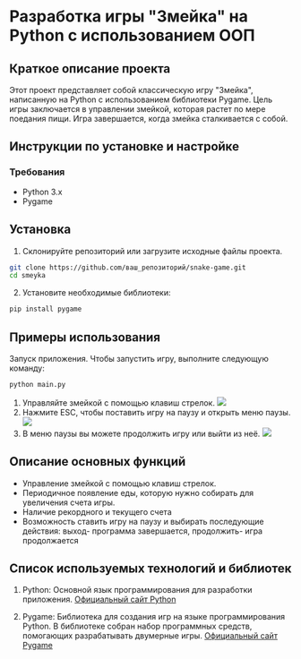# Разработка игры "Змейка" на Python с использованием ООП

## Краткое описание проекта
Этот проект представляет собой классическую игру "Змейка", написанную на Python с использованием библиотеки Pygame. Цель игры заключается в управлении змейкой, которая растет по мере поедания пищи. Игра завершается, когда змейка сталкивается с собой.
## Инструкции по установке и настройке

### Требования
- Python 3.x
- Pygame
## Установка
1. Склонируйте репозиторий или загрузите исходные файлы проекта.
```bash
git clone https://github.com/ваш_репозиторий/snake-game.git
cd smeyka
```
2. Установите необходимые библиотеки:
```bash
pip install pygame

```


## Примеры использования
Запуск приложения.
Чтобы запустить игру, выполните следующую команду:
```bash
python main.py
```
1. Управляйте змейкой с помощью клавиш стрелок.
![](https://i.pinimg.com/736x/81/de/a0/81dea0cefd1d749aaa13753a1460ea90.jpg)
2. Нажмите ESC, чтобы поставить игру на паузу и открыть меню паузы.
![](https://i.pinimg.com/736x/24/7e/0b/247e0bec48b5293eddf65f9003225013.jpg)
3. В меню паузы вы можете продолжить игру или выйти из неё.
![](https://i.pinimg.com/736x/eb/97/15/eb9715d1c317f71c801b14f1e828b1e0.jpg)

   
## Описание основных функций
<ul>
<li> Управление змейкой с помощью клавиш стрелок. </li>
<li> Периодичное появление еды, которую нужно собирать для увеличения счета игры.</li>
<li> Наличие рекордного и текущего счета</li>
<li> Возможность ставить игру на паузу и выбирать последующие действия: выход- программа завершается, продолжить- игра продолжается</li>
</ul>

## Список используемых технологий и библиотек

1. Python: Основной язык программирования для разработки приложения. [Официальный сайт Python](https://www.python.org/)

2. Pygame: Библиотека для создания игр на языке программирования Python. В библиотеке собран набор программных средств, помогающих разрабатывать двумерные игры. [Официальный сайт Pygame](https://www.pygame.org/news)





